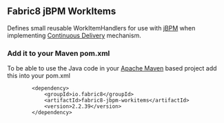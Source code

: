 ## Fabric8 jBPM WorkItems

Defines small reusable WorkItemHandlers for use with [jBPM](http://jbpm.org/) when implementing [Continuous Delivery](http://en.wikipedia.org/wiki/Continuous_delivery) mechanism.

### Add it to your Maven pom.xml

To be able to use the Java code in your [Apache Maven](http://maven.apache.org/) based project add this into your pom.xml

            <dependency>
                <groupId>io.fabric8</groupId>
                <artifactId>fabric8-jbpm-workitems</artifactId>
                <version>2.2.39</version>
            </dependency>
